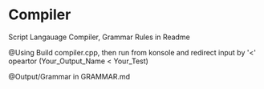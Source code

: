 # Compiler
Script Langauage Compiler, Grammar Rules in Readme


@Using
Build compiler.cpp, then run from konsole and redirect input by '<' opeartor (Your_Output_Name < Your_Test)

@Output/Grammar
in GRAMMAR.md
